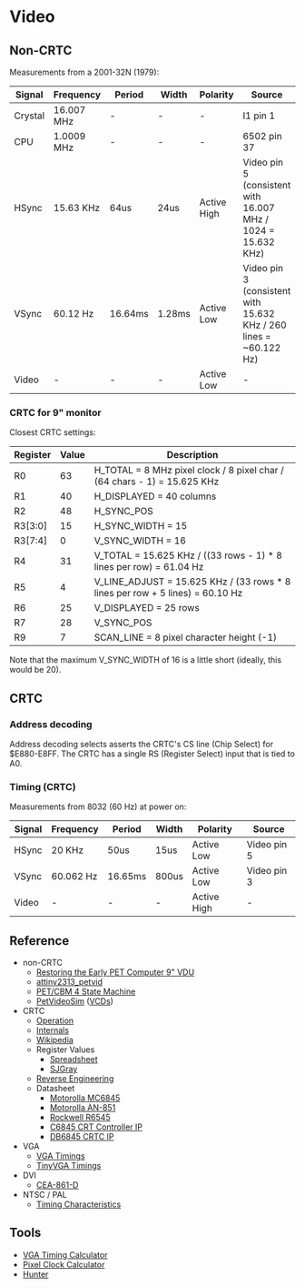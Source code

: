 # Video

## Non-CRTC

Measurements from a 2001-32N (1979):

Signal | Frequency  | Period   | Width  | Polarity    | Source
-------|------------|----------|--------|-------------|-----------
Crystal| 16.007 MHz |        - |      - |         -   | I1 pin 1
CPU    | 1.0009 MHz |        - |      - |         -   | 6502 pin 37
HSync  | 15.63 KHz  |    64us  |   24us | Active High | Video pin 5 (consistent with 16.007 MHz / 1024 = 15.632 KHz)
VSync  | 60.12 Hz   | 16.64ms  | 1.28ms | Active Low  | Video pin 3 (consistent with 15.632 KHz / 260 lines = ~60.122 Hz)
Video  |          - |        - |      - | Active Low  | -

### CRTC for 9" monitor

Closest CRTC settings:

Register | Value | Description
---------|-------|-----------------------------------------------
 R0      |   63  | H_TOTAL = 8 MHz pixel clock / 8 pixel char / (64 chars - 1) = 15.625 KHz
 R1      |   40  | H_DISPLAYED = 40 columns
 R2      |   48  | H_SYNC_POS
 R3[3:0] |   15  | H_SYNC_WIDTH = 15
 R3[7:4] |    0  | V_SYNC_WIDTH = 16
 R4      |   31  | V_TOTAL = 15.625 KHz / ((33 rows - 1) * 8 lines per row) = 61.04 Hz
 R5      |    4  | V_LINE_ADJUST = 15.625 KHz / (33 rows * 8 lines per row + 5 lines) = 60.10 Hz
 R6      |   25  | V_DISPLAYED = 25 rows
 R7      |   28  | V_SYNC_POS
 R9      |    7  | SCAN_LINE = 8 pixel character height (-1)

Note that the maximum V_SYNC_WIDTH of 16 is a little short (ideally, this would be 20).

## CRTC

### Address decoding

Address decoding selects asserts the CRTC's CS line (Chip Select) for $E880-E8FF.
The CRTC has a single RS (Register Select) input that is tied to A0.

### Timing (CRTC)

Measurements from 8032 (60 Hz) at power on:

Signal | Frequency  | Period   | Width  | Polarity    | Source
-------|------------|----------|--------|-------------|-----------
HSync  |     20 KHz |    50us  |   15us | Active Low  | Video pin 5
VSync  | 60.062 Hz  | 16.65ms  |  800us | Active Low  | Video pin 3
Video  |          - |        - |      - | Active High | -

## Reference

* non-CRTC
  * [Restoring the Early PET Computer 9" VDU](https://www.worldphaco.com/uploads/RESTORING%20THE%20%20PET%20COMPUTER%209.pdf)
  * [attiny2313_petvid](https://github.com/skibo/attiny2313_petvid)
  * [PET/CBM 4 State Machine](https://forum.vcfed.org/index.php?attachments/cbm4state-jpg.1251230/)
  * [PetVideoSim](https://github.com/skibo/PetVideoSim) ([VCDs](https://github.com/skibo/PetVideoSim/releases))
* CRTC
  * [Operation](http://www.6502.org/users/andre/hwinfo/crtc/crtc.html)
  * [Internals](http://www.6502.org/users/andre/hwinfo/crtc/internals/index.html)
  * [Wikipedia](https://en.wikipedia.org/wiki/Motorola_6845)
  * Register Values
    * [Spreadsheet](https://view.officeapps.live.com/op/view.aspx?src=https%3A%2F%2Finchocks.co.uk%2Fcommodore%2FPET%2FPET_CRTC.xls)
    * [SJGray](https://github.com/sjgray/cbm-edit-rom/blob/master/docs/CRTC%20Registers.txt)
  * [Reverse Engineering](https://stardot.org.uk/forums/viewtopic.php?t=22008)
  * Datasheet
    * [Motorolla MC6845](https://archive.org/details/bitsavers_motorolada_1431515/page/n9/mode/2up)
    * [Motorolla AN-851](https://archive.org/details/bitsavers_motorolaapaMC6845CRTCSimplifiesVideoDisplayControl_9722748/mode/2up)
    * [Rockwell R6545](http://archive.6502.org/datasheets/rockwell_r6545-1_crtc.pdf)
    * [C6845 CRT Controller IP](https://colorcomputerarchive.com/repo/Documents/Datasheets/SY6845E-C6845%20CRT%20Controller%20(CAST).pdf)
    * [DB6845 CRTC IP](https://www.digitalblocks.com/files/DB6845-DS-V1_1.pdf)
* VGA
  * [VGA Timings](http://martin.hinner.info/vga/timing.html)
  * [TinyVGA Timings](http://www.tinyvga.com/vga-timing)
* DVI
  * [CEA-861-D](https://ia903002.us.archive.org/1/items/CEA-861-D/CEA-861-D.pdf)
* NTSC / PAL
  * [Timing Characteristics](http://www.kolumbus.fi/pami1/video/pal_ntsc.html)

## Tools

* [VGA Timing Calculator](https://www.epanorama.net/faq/vga2rgb/calc.html)
* [Pixel Clock Calculator](https://www.monitortests.com/pixelclock.php)
* [Hunter](https://gitlab.com/rabenauge/hunter/)
